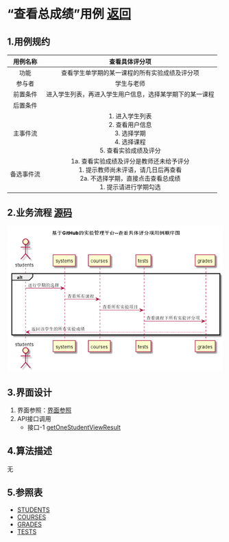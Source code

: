 # “查看总成绩”用例 [返回](./README.md)

## 1.用例规约

|用例名称|查看具体评分项|
|:---:|:--:|
|功能|查看学生单学期的某一课程的所有实验成绩及评分项|
|参与者|学生与老师|
|前置条件|进入学生列表，再进入学生用户信息，选择某学期下的某一课程|
|后置条件||
|主事件流|<div>1. 进入学生列表</div><div>2. 查看用户信息</div><div>3. 选择学期</div><div>4. 选择课程</div><div>5. 查看实验成绩及评分</div>|
|备选事件流|<div>1a. 查看实验成绩及评分是教师还未给予评分</div><div>1. 提示教师尚未评语，请几日后再查看</div><div>2a. 不选择学期，直接点击查看总成绩</div><div>1. 提示请进行学期勾选</div>|
## 2.业务流程 [源码](../src/specificScore.puml)

![](../specificScore.png)

## 3.界面设计
1. 界面参照：[界面参照](../数据库文件设计.md)
2. API接口调用 
    * 接口-1 [getOneStudentViewResult](../接口/getOneStudentViewResult.md)


## 4.算法描述

无

## 5.参照表
* [STUDENTS](../数据库文件设计.md)
* [COURSES](../数据库文件设计.md)
* [GRADES](../数据库文件设计.md)
* [TESTS](../数据库文件设计.md)